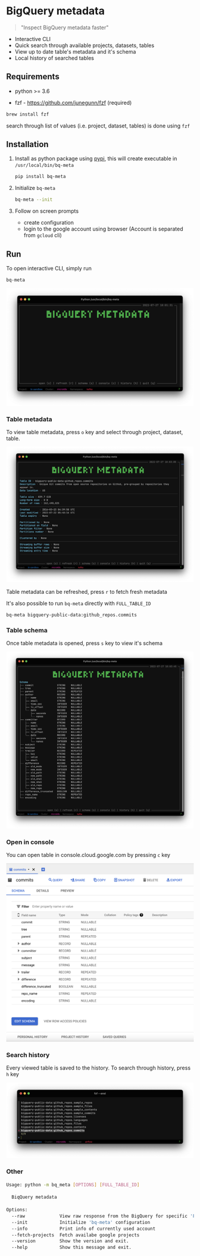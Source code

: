 # BigQuery metadata

> "Inspect BigQuery metadata faster"

- Interactive CLI
- Quick search through available projects, datasets, tables
- View up to date table's metadata and it's schema
- Local history of searched tables

## Requirements

- python >= 3.6

- fzf - https://github.com/junegunn/fzf (required)

```bash
brew install fzf
```

search through list of values (i.e. project, dataset, tables) is done using `fzf`

## Installation

1. Install as python package using [pypi](https://pypi.org/project/bq-meta/), this will create executable in `/usr/local/bin/bq-meta`

    ```bash
    pip install bq-meta
    ```

2. Initialize `bq-meta`

    ```bash
    bq-meta --init
    ```

3. Follow on screen prompts

    - create configuration
    - login to the google account using browser (Account is separated from `gcloud` cli)

## Run

To open interactive CLI, simply run

```bash
bq-meta
```

![cli](https://github.com/martintupy/bq-meta/raw/main/docs/cli.png)

### Table metadata

To view table metadata, press `o` key and select through project, dataset, table.

![metadata](https://github.com/martintupy/bq-meta/raw/main/docs/metadata.png)

Table metadata can be refreshed, press `r` to fetch fresh metadata

It's also possible to run `bq-meta` directly with `FULL_TABLE_ID`

```bash
bq-meta bigquery-public-data:github_repos.commits
```

### Table schema

Once table metadata is opened, press `s` key to view it's schema

![schema](https://github.com/martintupy/bq-meta/raw/main/docs/schema.png)

### Open in console

You can open table in console.cloud.google.com by pressing `c` key

![browser](https://raw.githubusercontent.com/martintupy/bq-meta/main/docs/browser.png)

### Search history

Every viewed table is saved to the history. To search through history, press `h` key

![history](https://github.com/martintupy/bq-meta/raw/main/docs/history.png)

### Other

```bash
Usage: python -m bq_meta [OPTIONS] [FULL_TABLE_ID]

  BiqQuery metadata

Options:
  --raw             View raw response from the BigQuery for specific 'FULL_TABLE_ID'
  --init            Initialize 'bq-meta' configuration
  --info            Print info of currently used account
  --fetch-projects  Fetch availabe google projects
  --version         Show the version and exit.
  --help            Show this message and exit.
```

